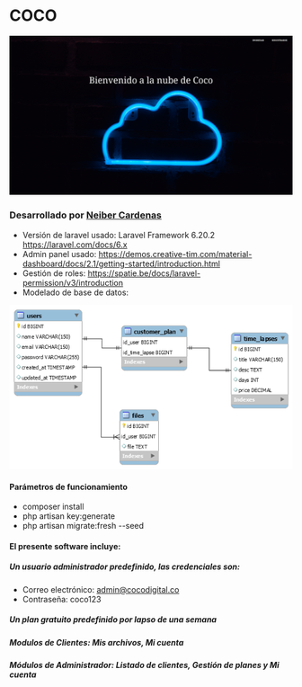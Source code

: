 # COCO

![Alt text](sistema.png?raw=true "Title")

### Desarrollado por **[Neiber Cardenas](https://github.com/rebienkrdns)**

- Versión de laravel usado: Laravel Framework 6.20.2 https://laravel.com/docs/6.x
- Admin panel usado: https://demos.creative-tim.com/material-dashboard/docs/2.1/getting-started/introduction.html
- Gestión de roles: https://spatie.be/docs/laravel-permission/v3/introduction
- Modelado de base de datos:

![Alt text](modelado.png?raw=true "Title")

#### Parámetros de funcionamiento

- composer install
- php artisan key:generate
- php artisan migrate:fresh --seed

#### El presente software incluye:
##### Un usuario administrador predefinido, las credenciales son:
- Correo electrónico: admin@cocodigital.co
- Contraseña: coco123

##### Un plan gratuito predefinido por lapso de una semana
##### Modulos de Clientes: Mis archivos, Mi cuenta
##### Módulos de Administrador: Listado de clientes, Gestión de planes y Mi cuenta